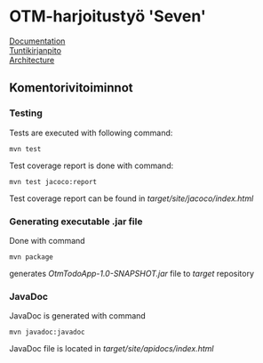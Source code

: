 # OTM-harjoitustyö 'Seven'
[Documentation](https://github.com/kettroni/otm-harjoitustyo/tree/master/Seven/Documentation)  
[Tuntikirjanpito](https://github.com/kettroni/otm-harjoitustyo/blob/master/Seven/Documentation/tuntikirjanpito.md)  
[Architecture](https://github.com/kettroni/otm-harjoitustyo/blob/master/Seven/Documentation/architecture.md)
## Komentorivitoiminnot

### Testing

Tests are executed with following command:

```
mvn test
```

Test coverage report is done with command:

```
mvn test jacoco:report
```

Test coverage report can be found in _target/site/jacoco/index.html_

### Generating executable .jar file 

Done with command

```
mvn package
```

generates _OtmTodoApp-1.0-SNAPSHOT.jar_ file to _target_ repository

### JavaDoc

JavaDoc is generated with command

```
mvn javadoc:javadoc
```

JavaDoc file is located in _target/site/apidocs/index.html_
